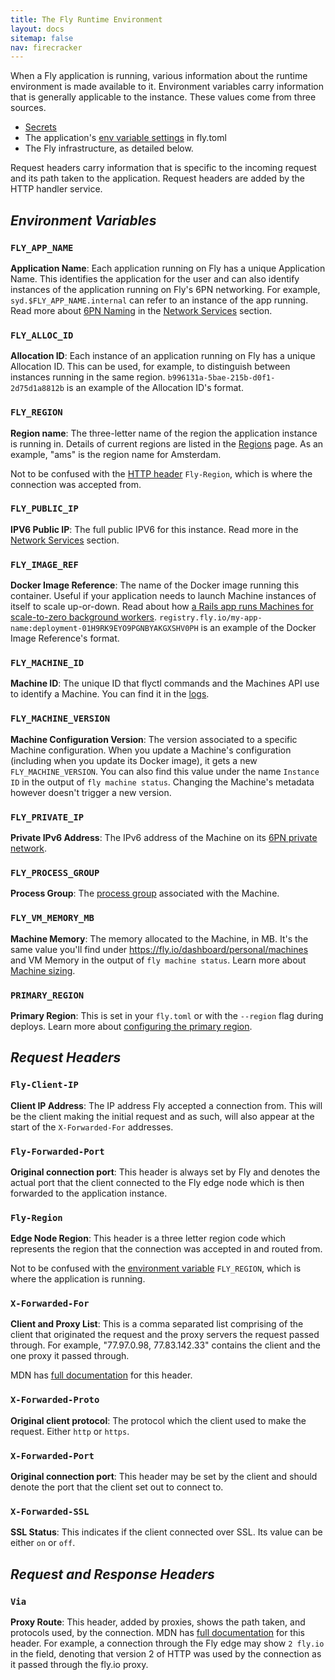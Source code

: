 ```yaml
---
title: The Fly Runtime Environment
layout: docs
sitemap: false
nav: firecracker
---
```


When a Fly application is running, various information about the runtime environment is made available to it. Environment variables carry information that is generally applicable to the instance. These values come from three sources.

* [Secrets](/docs/reference/secrets)
* The application's [env variable settings](/docs/reference/configuration/#the-env-variables-section) in fly.toml
* The Fly infrastructure, as detailed below.

Request headers carry information that is specific to the incoming request and its path taken to the application. Request headers are added by the HTTP handler service.

## _Environment Variables_

### `FLY_APP_NAME`
**Application Name**: Each application running on Fly has a unique Application Name. This identifies the application for the user and can also identify instances of the application running on Fly's 6PN networking. For example, `syd.$FLY_APP_NAME.internal` can refer to an instance of the app running. Read more about [6PN Naming](/docs/reference/services/#private-network-services) in the [Network Services](/docs/reference/services/) section.

### `FLY_ALLOC_ID`
**Allocation ID**: Each instance of an application running on Fly has a unique Allocation ID. This can be used, for example, to distinguish between instances running in the same region. `b996131a-5bae-215b-d0f1-2d75d1a8812b` is an example of the Allocation ID's format.

### `FLY_REGION`
**Region name**: The three-letter name of the region the application instance is running in. Details of current regions are listed in the [Regions](/docs/regions/) page. As an example, "ams" is the region name for Amsterdam.

Not to be confused with the [HTTP header](/docs/reference/runtime-environment/#fly-region) `Fly-Region`, which is where the connection was accepted from.

### `FLY_PUBLIC_IP`
**IPV6 Public IP**: The full public IPV6 for this instance. Read more in the [Network Services](/docs/reference/services/) section.

### `FLY_IMAGE_REF`
**Docker Image Reference**: The name of the Docker image running this container. Useful if your application needs to launch Machine instances of itself to scale up-or-down. Read about how [a Rails app runs Machines for scale-to-zero background workers](https://fly.io/ruby-dispatch/rails-background-jobs-with-fly-machines/). `registry.fly.io/my-app-name:deployment-01H9RK9EYO9PGNBYAKGXSHV0PH` is an example of the Docker Image Reference's format.

### `FLY_MACHINE_ID`
**Machine ID**: The unique ID that flyctl commands and the Machines API use to identify a Machine. You can find it in the [logs](/docs/flyctl/logs/).

### `FLY_MACHINE_VERSION`
**Machine Configuration Version**: The version associated to a specific Machine configuration. When you update a Machine's configuration (including when you update its Docker image), it gets a new `FLY_MACHINE_VERSION`. You can also find this value under the name `Instance ID` in the output of `fly machine status`. Changing the Machine's metadata however doesn't trigger a new version.

### `FLY_PRIVATE_IP`
**Private IPv6 Address**: The IPv6 address of the Machine on its [6PN private network](/docs/reference/private-networking/).

### `FLY_PROCESS_GROUP`
**Process Group**: The [process group](/docs/apps/processes) associated with the Machine. 

### `FLY_VM_MEMORY_MB`
**Machine Memory**: The memory allocated to the Machine, in MB. It's the same value you'll find under https://fly.io/dashboard/personal/machines and VM Memory in the output of `fly machine status`. Learn more about [Machine sizing](/docs/machines/guides-examples/machine-sizing/).

### `PRIMARY_REGION`
**Primary Region**: This is set in your `fly.toml` or with the `--region` flag during deploys. Learn more about [configuring the primary region](/docs/reference/configuration/#primary-region).
 
## _Request Headers_

### `Fly-Client-IP`
**Client IP Address**: The IP address Fly accepted a connection from. This will be the client making the initial request and as such, will also appear at the start of the `X-Forwarded-For` addresses. 

### `Fly-Forwarded-Port`
**Original connection port**: This header is always set by Fly and denotes the actual port that the client connected to the Fly edge node which is then forwarded to the application instance.

### `Fly-Region`
**Edge Node Region**: This header is a three letter region code which represents the region that the connection was accepted in and routed from. 

Not to be confused with the [environment variable](/docs/reference/runtime-environment/#fly_region) `FLY_REGION`, which is where the application is running.

### `X-Forwarded-For`
**Client and Proxy List**: This is a comma separated list comprising of the client that originated the request and the proxy servers the request passed through. For example, "77.97.0.98, 77.83.142.33" contains the client and the one proxy it passed through.

MDN has [full documentation](https://developer.mozilla.org/en-US/docs/Web/HTTP/Headers/X-Forwarded-For) for this header.

### `X-Forwarded-Proto`
**Original client protocol**: The protocol which the client used to make the request. Either `http` or `https`.

### `X-Forwarded-Port`
**Original connection port**: This header may be set by the client and should denote the port that the client set out to connect to.

### `X-Forwarded-SSL`
**SSL Status**: This indicates if the client connected over SSL. Its value can be either `on` or `off`. 

## _Request and Response Headers_

### `Via`
**Proxy Route**: This header, added by proxies, shows the path taken, and protocols used, by the connection. MDN has [full documentation](https://developer.mozilla.org/en-US/docs/Web/HTTP/Headers/Via) for this header. For example, a connection through the Fly edge may show `2 fly.io` in the field, denoting that version 2 of HTTP was used by the connection as it passed through the fly.io proxy.







